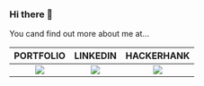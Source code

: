 ### Hi there 👋

You cand find out more about me at...

<!--
**andrecontisilva/andrecontisilva** is a ✨ _special_ ✨ repository because its `README.md` (this file) appears on your GitHub profile.

Here are some ideas to get you started:

- 🔭 I’m currently working on ...
- 🌱 I’m currently learning ...
- 👯 I’m looking to collaborate on ...
- 🤔 I’m looking for help with ...
- 💬 Ask me about ...
- 📫 How to reach me: ...
- 😄 Pronouns: ...
- ⚡ Fun fact: ...
-->

 <div align="center">

| PORTFOLIO | LINKEDIN | HACKERHANK |
| :---: | :---: | :---: |
| <a href="https://github.com/andrecontisilva/Portfolio" target="_blank"><img src="https://i.imgur.com/7r1GAh5.png"></a> | <a href="https://www.linkedin.com/in/andreconti/" target="_blank"><img src="https://i.imgur.com/3Yiek8z.png"></a> |  <a href="https://www.hackerrank.com/Conti" target="_blank"><img src="https://i.imgur.com/8lkOSwP.png"></a> |

</div>
